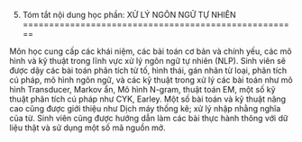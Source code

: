 5. Tóm tắt nội dung học phần: XỬ LÝ NGÔN NGỮ TỰ NHIÊN
=====================================================

Môn học cung cấp các khái niệm, các bài toán cơ bản và chính yếu, các mô
hình và kỹ thuật trong lĩnh vực xử lý ngôn ngữ tự nhiên (NLP). Sinh viên
sẽ được dậy các bài toán phân tích từ tố, hình thái, gán nhãn từ loại,
phân tích cú pháp, mô hình ngôn ngữ, và các kỹ thuật trong xử lý các bài
toán như mô hình Transducer, Markov ẩn, Mô hình N-gram, thuật toán EM,
một số kỹ thuật phân tích cú pháp như CYK, Earley. Một số bài toán và kỹ
thuật nâng cao cũng được giới thiệu như Dịch máy thống kê; xử lý nhập
nhằng nghĩa của từ. Sinh viên cũng được hướng dẫn làm các bài thực hành
thông với dữ liệu thật và sử dụng một số mã nguồn mở.

